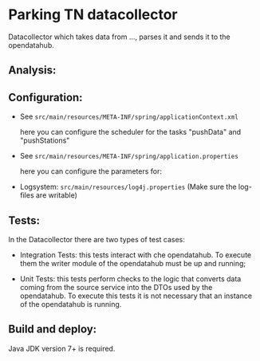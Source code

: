 Parking TN datacollector
=========================

Datacollector which takes data from ..., parses it and sends it to the opendatahub.

## Analysis:



## Configuration:
  - See `src/main/resources/META-INF/spring/applicationContext.xml`

    here you can configure the scheduler for the tasks "pushData" and "pushStations"

  - See `src/main/resources/META-INF/spring/application.properties`

    here you can configure the parameters for:
    

  - Logsystem: `src/main/resources/log4j.properties` (Make sure the log-files are writable)

## Tests:

In the Datacollector there are two types of test cases:

 - Integration Tests: this tests interact with che opendatahub. To execute them the writer module of the opendatahub must be up and running;


 - Unit Tests: this tests perform checks to the logic that converts data coming from the source service into the DTOs used by the opendatahub. To execute this tests it is not necessary that an instance of the opendatahub is running.


## Build and deploy:

Java JDK version 7+ is required.


